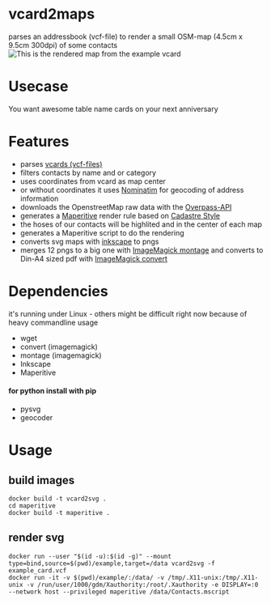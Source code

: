 vcard2maps
==========

parses an addressbook (vcf-file) to render a small OSM-map (4.5cm x 9.5cm 300dpi) of some contacts
![This is the rendered map from the example vcard](https://raw.githubusercontent.com/kartenkarsten/vcard2maps/master/John.png "example map")

# Usecase
You want awesome table name cards on your next anniversary

# Features
- parses [vcards (vcf-files)](http://de.wikipedia.org/wiki/Vcard)
- filters contacts by name and or category
- uses coordinates from vcard as map center
- or without coordinates it uses [Nominatim](http://wiki.openstreetmap.org/wiki/Nominatim) for geocoding of address information
- downloads the OpenstreetMap raw data with the [Overpass-API](http://wiki.openstreetmap.org/wiki/Overpass_API)
- generates a [Maperitive](http://maperitive.net/) render rule based on [Cadastre Style](http://wiki.openstreetmap.org/wiki/User:Nakaner/Cadastre_Style)
- the hoses of our contacts will be highlited and in the center of each map
- generates a Maperitive script to do the rendering
- converts svg maps with [inkscape](http://www.inkscape.org/de/) to pngs
- merges 12 pngs to a big one with [ImageMagick montage](http://www.imagemagick.org/script/montage.php) and converts to Din-A4 sized pdf with [ImageMagick convert](http://www.imagemagick.org/script/convert.php) 

# Dependencies
it's running under Linux - others might be difficult right now because of heavy commandline usage

- wget
- convert (imagemagick)
- montage (imagemagick)
- Inkscape
- Maperitive 

#### for python install with pip
- pysvg
- geocoder


# Usage

## build images

```
docker build -t vcard2svg .
cd maperitive
docker build -t maperitive .
```

## render svg

```
docker run --user "$(id -u):$(id -g)" --mount type=bind,source=$(pwd)/example,target=/data vcard2svg -f example_card.vcf
docker run -it -v $(pwd)/example/:/data/ -v /tmp/.X11-unix:/tmp/.X11-unix -v /run/user/1000/gdm/Xauthority:/root/.Xauthority -e DISPLAY=:0 --network host --privileged maperitive /data/Contacts.mscript
```
